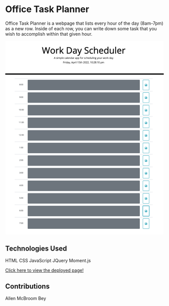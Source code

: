 # Office Task Planner
Office Task Planner is a webpage that lists every hour of the day (8am-7pm) as a new row. Inside of each row, you can write down some task that you wish to accomplish within that given hour.

![Screenshot of portfolio](Docs/Assets/images/office-task-planner.png)

## Technologies Used
HTML
CSS
JavaScript
JQuery
Moment.js

[Click here to view the deployed page!](https://allenm03.github.io/office-task-planner-/)

## Contributions
Allen McBroom Bey

